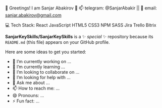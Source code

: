 👋 Greetings! I am Sanjar Abakirov 👋
📫 telegram: @SanjarAbakir || 📧 email: sanjar.abakirov@gmail.com

💻 Tech Stack:
React JavaScript HTML5 CSS3 NPM SASS
Jira Trello Bitrix

**SanjarKeySkills/SanjarKeySkills** is a ✨ _special_ ✨ repository because its `README.md` (this file) appears on your GitHub profile.

Here are some ideas to get you started:

- 🔭 I’m currently working on ...
- 🌱 I’m currently learning ...
- 👯 I’m looking to collaborate on ...
- 🤔 I’m looking for help with ...
- 💬 Ask me about ...
- 📫 How to reach me: ...
- 😄 Pronouns: ...
- ⚡ Fun fact: ...

